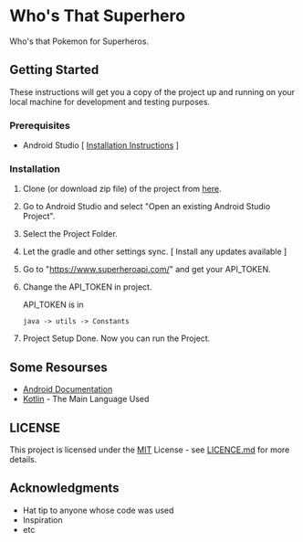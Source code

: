 # Who's That Superhero

Who's that Pokemon for Superheros.

## Getting Started

These instructions will get you a copy of the project up and running on your local machine for development and testing purposes.

### Prerequisites

- Android Studio [ [Installation Instructions](https://developer.android.com/studio/install) ]

### Installation

1. Clone (or download zip file) of the project from [here](https://github.com/sparshagarwal25/whos-that-superhero/tree/master).

2. Go to Android Studio and select "Open an existing Android Studio Project".

3. Select the Project Folder.

4. Let the gradle and other settings sync. [ Install any updates available ]

5. Go to "https://www.superheroapi.com/" and get your API_TOKEN.

6. Change the API_TOKEN in project.

   API_TOKEN is in

   ```shell
   java -> utils -> Constants
   ```

7. Project Setup Done. Now you can run the Project.

## Some Resourses

- [Android Documentation](https://developer.android.com/docs)
- [Kotlin](https://kotlinlang.org/docs/tutorials/getting-started.html) - The Main Language Used

## LICENSE

This project is licensed under the [MIT](https://choosealicense.com/licenses/mit/) License - see [LICENCE.md](https://github.com/sparshagarwal25/whos-that-superhero/blob/master/LICENSE) for more details.

## Acknowledgments

- Hat tip to anyone whose code was used
- Inspiration
- etc
